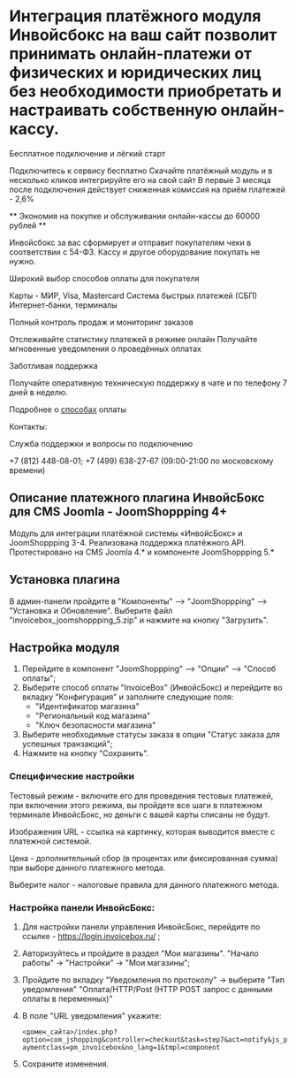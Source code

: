 # Интеграция платёжного модуля Инвойсбокс на ваш сайт позволит принимать онлайн-платежи от физических и юридических лиц без необходимости приобретать и настраивать собственную онлайн-кассу.

Бесплатное подключение и лёгкий старт

Подключитесь к сервису бесплатно
Скачайте платёжный модуль и в несколько кликов интегрируйте его на свой сайт
В первые 3 месяца после подключения действует сниженная комиссия на приём платежей - 2,6%

** Экономия на покупке и обслуживании онлайн-кассы до 60000 рублей **

Инвойсбокс за вас сформирует и отправит покупателям чеки в соответствии с 54-ФЗ. Кассу и другое оборудование покупать не нужно.

Широкий выбор способов оплаты для покупателя

Карты - МИР, Visa, Mastercard
Система быстрых платежей (СБП)
Интернет-банки, терминалы

Полный контроль продаж и мониторинг заказов

Отслеживайте статистику платежей в режиме онлайн
Получайте мгновенные уведомления о проведённых оплатах


Заботливая поддержка

Получайте оперативную техническую поддержку в чате и по телефону 7 дней в неделю.

Подробнее о [способах](invoicebox.ru/ru/products/e-commerce) оплаты

Контакты:

Служба поддержки и вопросы по подключению

+7 (812) 448-08-01; +7 (499) 638-27-67 (09:00-21:00 по московскому времени)

## Описание платежного плагина ИнвойсБокс для CMS Joomla - JoomShoppping 4+

Модуль для интеграции платёжной системы «ИнвойсБокс» и JoomShoppping 3-4. Реализована поддержка платёжного API. Протестировано на CMS Joomla 4.* и компоненте JoomShoppping 5.*

## Установка плагина

В админ-панели пройдите в "Компоненты" —> "JoomShoppping" —> "Установка и Обновление". Выберите файл "invoicebox_joomshoppping_5.zip" и нажмите на кнопку "Загрузить".

## Настройка модуля
1. Перейдите в компонент "JoomShoppping" —> "Опции" —> "Способ оплаты";
2. Выберите способ оплаты "InvoiceBox" (ИнвойсБокс) и перейдите во вкладку "Конфигурация" и заполните следующие поля:
    - "Идентификатор магазина"
    - "Региональный код магазина"
    - "Ключ безопасности магазина"
3. Выберите необходимые статусы заказа в опции "Статус заказа для успешных транзакций";
4. Нажмите на кнопку "Сохранить".

### Специфические настройки 

Тестовый режим - включите его для проведения тестовых платежей, при включении этого режима, вы пройдете все шаги в платежном терминале ИнвойсБокс, но деньги с вашей карты списаны не будут.

Изображения URL - ссылка на картинку, которая выводится вместе с платежной системой. 

Цена - дополнительный сбор (в процентах или фиксированная сумма) при выборе данного платежного метода.   

Выберите налог - налоговые правила для данного платежного метода.

### Настройка панели ИнвойсБокс:

1. Для настройки панели управления ИнвойсБокс, перейдите по ссылке - https://login.invoicebox.ru/ ;
2. Авторизуйтесь и пройдите в раздел "Мои магазины". "Начало работы" -> "Настройки" -> "Мои магазины";
3. Пройдите по вкладку "Уведомления по протоколу" -> выберите "Тип уведомления" "Оплата/HTTP/Post (HTTP POST запрос с данными оплаты в переменных)"
4. В поле "URL уведомления" укажите:

    `<домен_сайта>/index.php?option=com_jshopping&controller=checkout&task=step7&act=notify&js_paymentclass=pm_invoicebox&no_lang=1&tmpl=component`

5. Сохраните изменения.